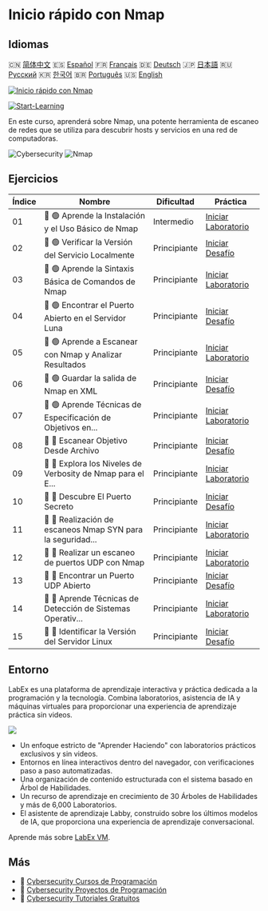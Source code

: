 # Inicio rápido con Nmap

## Idiomas

🇨🇳 [简体中文](README_zh.md) 🇪🇸 [Español](README_es.md) 🇫🇷 [Français](README_fr.md) 🇩🇪 [Deutsch](README_de.md) 🇯🇵 [日本語](README_ja.md) 🇷🇺 [Русский](README_ru.md) 🇰🇷 [한국어](README_ko.md) 🇧🇷 [Português](README_pt.md) 🇺🇸 [English](README.md) 

[![Inicio rápido con Nmap](https://cover-creator.labex.io/quick-start-with-nmap.png?lang=es)](https://labex.io/es/courses/quick-start-with-nmap)

[![Start-Learning](https://img.shields.io/badge/Start-Learning-whitesmoke?style=for-the-badge)](https://labex.io/es/courses/quick-start-with-nmap)

En este curso, aprenderá sobre Nmap, una potente herramienta de escaneo de redes que se utiliza para descubrir hosts y servicios en una red de computadoras.

![Cybersecurity](https://img.shields.io/badge/Cybersecurity-whitesmoke?style=for-the-badge&logo=cybersecurity)
![Nmap](https://img.shields.io/badge/Nmap-whitesmoke?style=for-the-badge&logo=nmap)


## Ejercicios

|   Índice | Nombre                                                      | Dificultad   | Práctica                                                                                                                                       |
|----------|-------------------------------------------------------------|--------------|------------------------------------------------------------------------------------------------------------------------------------------------|
|       01 | 📖 🟢 Aprende la Instalación y el Uso Básico de Nmap        | Intermedio   | <a target='_blank' href='https://labex.io/es/tutorials/nmap-learn-nmap-installation-and-basic-usage-415924'>Iniciar Laboratorio</a>            |
|       02 | 🎯 🟢 Verificar la Versión del Servicio Localmente          | Principiante | <a target='_blank' href='https://labex.io/es/tutorials/nmap-verify-service-version-locally-548693'>Iniciar Desafío</a>                         |
|       03 | 📖 🟢 Aprende la Sintaxis Básica de Comandos de Nmap        | Principiante | <a target='_blank' href='https://labex.io/es/tutorials/nmap-learn-nmap-basic-command-syntax-415919'>Iniciar Laboratorio</a>                    |
|       04 | 🎯 🟢 Encontrar el Puerto Abierto en el Servidor Luna       | Principiante | <a target='_blank' href='https://labex.io/es/tutorials/nmap-find-open-port-on-luna-server-548697'>Iniciar Desafío</a>                          |
|       05 | 📖 🟢 Aprende a Escanear con Nmap y Analizar Resultados     | Principiante | <a target='_blank' href='https://labex.io/es/tutorials/nmap-learn-nmap-scanning-and-output-analysis-415926'>Iniciar Laboratorio</a>            |
|       06 | 🎯 🟢 Guardar la salida de Nmap en XML                      | Principiante | <a target='_blank' href='https://labex.io/es/tutorials/nmap-save-nmap-output-to-xml-548705'>Iniciar Desafío</a>                                |
|       07 | 📖 🟢 Aprende Técnicas de Especificación de Objetivos en... | Principiante | <a target='_blank' href='https://labex.io/es/tutorials/nmap-learn-target-specification-techniques-in-nmap-415935'>Iniciar Laboratorio</a>      |
|       08 | 🎯 🔵 Escanear Objetivo Desde Archivo                       | Principiante | <a target='_blank' href='https://labex.io/es/tutorials/nmap-scan-target-from-file-548715'>Iniciar Desafío</a>                                  |
|       09 | 📖 🔵 Explora los Niveles de Verbosity de Nmap para el E... | Principiante | <a target='_blank' href='https://labex.io/es/tutorials/nmap-explore-nmap-verbosity-levels-for-network-scanning-415939'>Iniciar Laboratorio</a> |
|       10 | 🎯 🔵 Descubre El Puerto Secreto                            | Principiante | <a target='_blank' href='https://labex.io/es/tutorials/nmap-uncover-the-secret-port-548724'>Iniciar Desafío</a>                                |
|       11 | 📖 🔵 Realización de escaneos Nmap SYN para la seguridad... | Principiante | <a target='_blank' href='https://labex.io/es/tutorials/nmap-conduct-nmap-syn-scans-for-network-security-415934'>Iniciar Laboratorio</a>        |
|       12 | 📖 🔵 Realizar un escaneo de puertos UDP con Nmap           | Principiante | <a target='_blank' href='https://labex.io/es/tutorials/nmap-perform-udp-port-scanning-with-nmap-415938'>Iniciar Laboratorio</a>                |
|       13 | 🎯 🔵 Encontrar un Puerto UDP Abierto                       | Principiante | <a target='_blank' href='https://labex.io/es/tutorials/nmap-find-open-udp-port-548746'>Iniciar Desafío</a>                                     |
|       14 | 📖 🔵 Aprende Técnicas de Detección de Sistemas Operativ... | Principiante | <a target='_blank' href='https://labex.io/es/tutorials/nmap-learn-nmap-os-and-version-detection-techniques-415925'>Iniciar Laboratorio</a>     |
|       15 | 🎯 🔵 Identificar la Versión del Servidor Linux             | Principiante | <a target='_blank' href='https://labex.io/es/tutorials/nmap-identify-linux-server-version-548747'>Iniciar Desafío</a>                          |

## Entorno

LabEx es una plataforma de aprendizaje interactiva y práctica dedicada a la programación y la tecnología. Combina laboratorios, asistencia de IA y máquinas virtuales para proporcionar una experiencia de aprendizaje práctica sin videos.

![](https://tutorial-screenshot.getvm.io/images/vm-1725247253.png)

- Un enfoque estricto de "Aprender Haciendo" con laboratorios prácticos exclusivos y sin videos.
- Entornos en línea interactivos dentro del navegador, con verificaciones paso a paso automatizadas.
- Una organización de contenido estructurada con el sistema basado en Árbol de Habilidades.
- Un recurso de aprendizaje en crecimiento de 30 Árboles de Habilidades y más de 6,000 Laboratorios.
- El asistente de aprendizaje Labby, construido sobre los últimos modelos de IA, que proporciona una experiencia de aprendizaje conversacional.

Aprende más sobre [LabEx VM](https://support.labex.io/using-labex/virtual-machine).

## Más

- 🔗 [Cybersecurity Cursos de Programación](https://github.com/labex-labs/awesome-programming-courses)
- 🔗 [Cybersecurity Proyectos de Programación](https://github.com/labex-labs/awesome-programming-projects)
- 🔗 [Cybersecurity Tutoriales Gratuitos](https://github.com/labex-labs/cybersecurity-free-tutorials)


